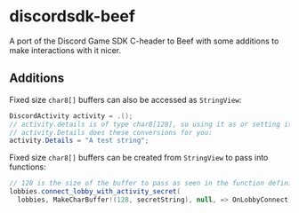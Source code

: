 # discordsdk-beef
A port of the Discord Game SDK C-header to Beef with some additions to make interactions with it nicer.

## Additions
Fixed size `char8[]` buffers can also be accessed as `StringView`:
```cs
DiscordActivity activity = .();
// activity.details is of type char8[128], so using it as or setting it from a variable sized string is tedious.
// activity.Details does these conversions for you:
activity.Details = "A test string";
```

Fixed size `char8[]` buffers can be created from `StringView` to pass into functions:
```cs
// 128 is the size of the buffer to pass as seen in the function definition
lobbies.connect_lobby_with_activity_secret(
  lobbies, MakeCharBuffer!(128, secretString), null, => OnLobbyConnect);
```

